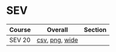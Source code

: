 # SEV

| Course | Overall | Section |
| ------ | ------- | ------- |
| SEV 20 | [csv](https://github.com/UCSD-Historical-Enrollment-Data/2023Winter/blob/main/overall/SEV%2020.csv), [png](https://raw.githubusercontent.com/UCSD-Historical-Enrollment-Data/2023Winter/main/plot_overall/SEV%2020.png), [wide](https://raw.githubusercontent.com/UCSD-Historical-Enrollment-Data/2023Winter/main/plot_overall_wide/SEV%2020.png) |  |

